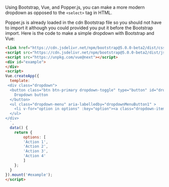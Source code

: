 Using Bootstrap, Vue, and Popper.js, you can make a more modern dropdown as
opposed to the `<select>` tag in HTML.

<link href="https://cdn.jsdelivr.net/npm/bootstrap@5.0.0-beta2/dist/css/bootstrap.min.css" rel="stylesheet" integrity="sha384-BmbxuPwQa2lc/FVzBcNJ7UAyJxM6wuqIj61tLrc4wSX0szH/Ev+nYRRuWlolflfl" crossorigin="anonymous"/>
<script src="https://cdn.jsdelivr.net/npm/bootstrap@5.0.0-beta2/dist/js/bootstrap.bundle.min.js" integrity="sha384-b5kHyXgcpbZJO/tY9Ul7kGkf1S0CWuKcCD38l8YkeH8z8QjE0GmW1gYU5S9FOnJ0" crossorigin="anonymous"></script>
<script src="https://unpkg.com/vue@next"></script>
<div id="example">
</div>
<script>
Vue.createApp({
  template: `
 <div class="dropdown">
  <button class="btn btn-primary dropdown-toggle" type="button" id="dropdownMenuButton1" data-bs-toggle="dropdown" aria-expanded="false">
    Dropdown button
  </button>
  <ul class="dropdown-menu" aria-labelledby="dropdownMenuButton1" >
    <li v-for="option in options" :key="option"><a class="dropdown-item">{{option}}</a></li>
  </ul>
</div>
  `,
  data() {
    return {
        options: [
        'Action 1',
        'Action 2',
        'Action 3',
        'Action 4'
        ]
    };
  }
}).mount('#example');
</script>

Popper.js is already loaded in the cdn Bootstrap file so you should not
have to import it although you could provided you put it before the
Bootstrap import.
Here is the code to make a simple dropdown with Bootstrap and Vue:

```html
<link href="https://cdn.jsdelivr.net/npm/bootstrap@5.0.0-beta2/dist/css/bootstrap.min.css" rel="stylesheet" integrity="sha384-BmbxuPwQa2lc/FVzBcNJ7UAyJxM6wuqIj61tLrc4wSX0szH/Ev+nYRRuWlolflfl" crossorigin="anonymous"/>
<script src="https://cdn.jsdelivr.net/npm/bootstrap@5.0.0-beta2/dist/js/bootstrap.bundle.min.js" integrity="sha384-b5kHyXgcpbZJO/tY9Ul7kGkf1S0CWuKcCD38l8YkeH8z8QjE0GmW1gYU5S9FOnJ0" crossorigin="anonymous"></script>
<script src="https://unpkg.com/vue@next"></script>
<div id="example">
</div>
<script>
Vue.createApp({
  template: `
 <div class="dropdown">
  <button class="btn btn-primary dropdown-toggle" type="button" id="dropdownMenuButton1" data-bs-toggle="dropdown" aria-expanded="false">
    Dropdown button
  </button>
  <ul class="dropdown-menu" aria-labelledby="dropdownMenuButton1" >
    <li v-for="option in options" :key="option"><a class="dropdown-item">{{option}}</a></li>
  </ul>
</div>
  `,
  data() {
    return {
        options: [
        'Action 1',
        'Action 2',
        'Action 3',
        'Action 4'
        ]
    };
  }
}).mount('#example');
</script>
```
